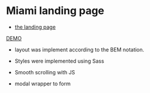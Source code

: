# Miami landing page
- [the landing page](https://www.figma.com/file/nHz8bflIwJaWP3P99vKTH5/miami_home_new?node-id=0%3A2)

[DEMO](https://oleguner.github.io/Miami/)


- layout was implement according to the BEM notation.

- Styles were implemented using Sass

- Smooth scrolling with JS

- modal wrapper to form

